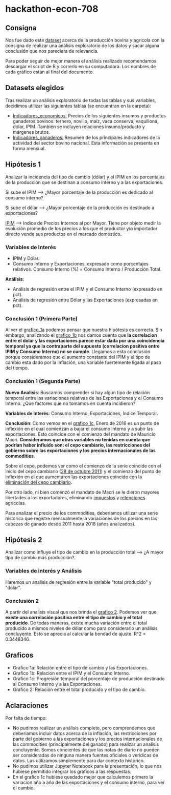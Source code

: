 # hackathon-econ-708
## Consigna
Nos fue dado este [dataset](https://www.datos.gob.ar/dataset?tags=bovinos&groups=agri&_tags_limit=0) acerca de la producción bovina y agricola con la consigna de realizar una análisis exploratorio de los datos y sacar alguna conclusión que nos pareciera de relevancia. 

Para poder seguir de mejor manera el análisis realizado recomendamos descargar el script de R y correrlo en su computadora. Los nombres de cada gráfico están al final del documento.

## Datasets elegidos
Tras realizar un análisis exploratorio de todas las tablas y sus variables, decidimos utilizar las siguientes tablas (se encuentran en la carpeta):
* [Indicadores_economicos:](https://www.datos.gob.ar/dataset/agroindustria-ganaderia---indicadores-economicos-bovinos/archivo/agroindustria_a28a3be0-f9a3-4f96-8094-53688135c5ad) Precios de los siguientes insumos y productos ganaderos bovinos: ternero, novillo, maíz, vaca conserva, vaquillona, dólar, IPIM. También se incluyen relaciones insumo/producto y márgenes brutos.
* [Indicadores_ganaderos:](https://www.datos.gob.ar/dataset/agroindustria-ganaderia---indicadores-bovinos-mensuales/archivo/agroindustria_46c21636-2a4d-44a4-a0c6-052836d51a3f) Resumen de los principales indicadores de la actividad del sector bovino nacional. Esta información se presenta en forma mensual.

## Hipótesis 1
Analizar la incidencia del tipo de cambio (dólar) y el IPIM en los porcentajes de la producción que se destinan a consumo interno y a las exportaciones.

Si sube el IPIM --> ¿Mayor porcentaje de la producción es dedicado al consumo interno?

Si sube el dólar --> ¿Mayor porcentaje de la producción es destinado a exportaciones?

[IPIM](https://www.indec.gob.ar/ftp/cuadros/economia/sint_met_sipm.pdf) --> Indice de Precios Internos al por Mayor. Tiene por objeto medir la evolución promedio de los precios a los que el productor y/o importador directo vende sus productos en el mercado doméstico.

### Variables de Interés
* IPIM y Dólar.
* Consumo Interno y Exportaciones, expresado como porcentajes relativos. Consumo Interno (%) = Consumo Interno / Producción Total.

**Análisis**:
* Análisis de regresión entre el IPIM y el Consumo Interno (expresado en pct).
* Análisis de regresión entre Dólar y las Exportaciones (expresadas en pct).

### Conclusión 1 (Primera Parte)
Al ver el [grafico_1a](https://raw.githubusercontent.com/LucioAlberico/hackathon-econ-708/main/grafico_1a.png) podemos pensar que nuestra hipótesis es correcta. Sin embargo, analizando el [grafico_1b](https://raw.githubusercontent.com/LucioAlberico/hackathon-econ-708/main/grafico_1b.png) nos damos cuenta que **la correlacion entre el dolar y las exportaciones parece estar dada por una coincidencia temporal ya que la contraparte del supuesto (correlacion positiva entre IPIM y Consumo Interno) no se cumple**. Llegamos a esta conclusión porque consideramos que el aumento constante del IPIM y el tipo de cambio esta dado por la inflación, una variable fuertemente ligada al paso del tiempo.


### Conclusión 1 (Segunda Parte)
**Nuevo Analisis**: Buscamos comprender si hay algun tipo de relación temporal entre las variaciones relativas de las Exportaciones y el Consumo Interno. ¿Que factores que no tomamos en cuenta incidieron?

**Variables de Interés**: Consumo Interno, Exportaciones, Indice Temporal.

**Conclusión**: Como vemos en el [grafico 1c](https://raw.githubusercontent.com/LucioAlberico/hackathon-econ-708/main/grafico_1c.png), Enero de 2016 es un punto de inflexión en el cual comienzan a bajar el consumo interno y a subir las exportaciones. Esto coincide con el comienzo del mandato de Mauricio Macri. **Consideramos que otras variables no tenidas en cuenta que podrían haber influido son: el cepo cambiario, las restricciones del gobierno sobre las exportaciones y los precios internacionales de las commodities**.

Sobre el cepo, podemos ver como el comienzo de la serie coincide con el inicio del cepo cambiario ([28 de octubre 2011](https://www.iprofesional.com/economia/350624-el-cepo-al-dolar-de-cristina-cumplio-10-anos-asi-se-gesto)) y el comienzo del punto de inflexión en el que aumentaron las exportaciones coincide con la [eliminación del cepo cambiario](https://www.cronista.com/finanzas-mercados/Prat-Gay-anuncio-el-fin-del-cepo-al-dolar-y-la-unificacion-del-tipo-de-cambio-20151216-0095.html). 

Por otro lado,  ni bien comenzó el mandato de Macri se le dieron mayores libertades a los exportadores, eliminando [impuestos](https://www.reuters.com/article/latinoamerica-economia-argentina-retenci-idLTAKBN0TX1GP20151215) y [retenciones](https://www.pagina12.com.ar/diario/economia/2-288230-2015-12-14.html) agricolas.

Para analizar el precio de los commodities, deberiamos utilizar una serie historica que registre mensualmente la variaciones de los precios en las cabezas de ganado desde 2011 hasta 2018 (años analizados).

## Hipótesis 2
Analizar como influye el tipo de cambio en la producción total --> ¿A mayor tipo de cambio más producción?. 

### Variables de interés y Análisis
Haremos un analisis de regresión entre la variable "total producido" y "dolar".

### Conclusión 2
A partir del analisis visual que nos brinda el [grafico 2](https://raw.githubusercontent.com/LucioAlberico/hackathon-econ-708/main/grafico_2.png). Podemos ver que **existe una correlación positiva entre el tipo de cambio y el total producido**. De todas maneras, existe mucha variación entre el total producido a mismos niveles de dólar como para considerarlo un análisis concluyente. Esto se aprecia al calcular la bondad de ajuste. R^2 = 0.3448346.


## Graficos
* Grafico 1a: Relación entre el tipo de cambio y las Exportaciones.
* Grafico 1b: Relacion entre el IPIM y el Consumo Interno.
* Grafico 1c: Progresión temporal del porcentaje de producción destinado al Consumo Interno y a las Exportaciones.
* Grafico 2: Relación entre el total producido y el tipo de cambio.


## Aclaraciones
Por falta de tiempo:
* No pudimos realizar un análisis completo, pero comprendemos que deberiamos incluir datos acerca de la inflación, las restricciones por parte del gobierno a las exportaciones y los precios internacionales de las commodities (principalmente del ganado) para realizar un analisis concluyente. Somos concientes de que las notas de diario no pueden ser consideradas de ninguna manera fuentes oficiales o veridicas de datos. Las utilizamos simplemente para dar contexto historico.
* No pudimos utilizar Jupyter Notebook para la presentación, lo que nos hubiese permitido integrar los gráficos a las respuestas.
* En el grafico 1c hubiese quedado mejor que calculemos primero la variacion año a año de las exportaciones y el consumo interno, para ver el cambio.

